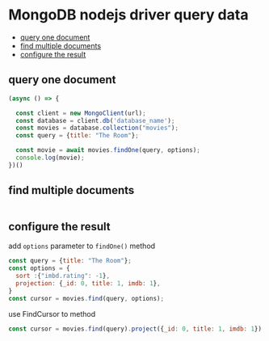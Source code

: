 # MongoDB nodejs driver query data

- [query one document](#query-one-document)
- [find multiple documents](#find-multiple-documents)
- [configure the result](#configure-the-result)

## query one document

```js
(async () => {

  const client = new MongoClient(url);
  const database = client.db('database_name');
  const movies = database.collection("movies");
  const query = {title: "The Room"};

  const movie = await movies.findOne(query, options);
  console.log(movie);
})()
```

## find multiple documents

```js

```

## configure the result

add `options` parameter to `findOne()` method

```js
const query = {title: "The Room"};
const options = {
  sort :{"imbd.rating": -1},
  projection: {_id: 0, title: 1, imdb: 1},
}
const cursor = movies.find(query, options);
```
use FindCursor to method

```js
const cursor = movies.find(query).project({_id: 0, title: 1, imdb: 1}).sort({"imbd.rating": -1});
```